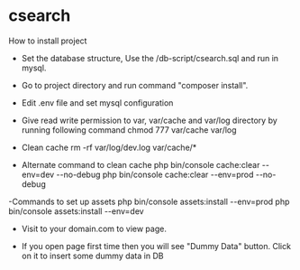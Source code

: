 # csearch

How to install project

- Set the database structure, Use the 
  /db-script/csearch.sql and run in mysql.

- Go to project directory and run command "composer install". 

- Edit .env file and set mysql configuration 

- Give read write permission to var, var/cache and var/log directory by running following command
chmod 777 var/cache var/log

- Clean cache 
rm -rf var/log/dev.log var/cache/*

- Alternate command to clean cache
php bin/console cache:clear --env=dev --no-debug
php bin/console cache:clear --env=prod --no-debug

-Commands to set up assets
php bin/console assets:install --env=prod
php bin/console assets:install --env=dev

- Visit to your domain.com to view page.

- If you open page first time then you will see "Dummy Data" button. Click on it to insert some dummy data in DB